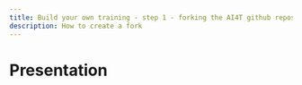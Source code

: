 ```yaml
---
title: Build your own training - step 1 - forking the AI4T github repository
description: How to create a fork
---
```

# Presentation
